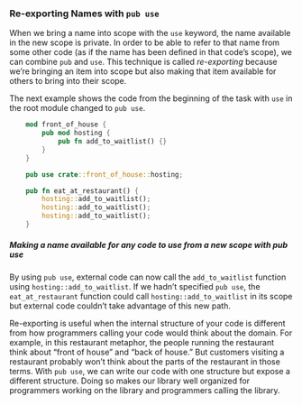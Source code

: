 ﻿### Re-exporting Names with `pub use`

When we bring a name into scope with the `use` keyword, the name available in the new scope is private. In order to be able to refer to that name from some other code (as if the name has been defined in that code’s scope), we can combine `pub` and `use`.
This technique is called _re-exporting_ because we’re bringing an item into scope but also making that item available for others to bring into their scope.

The next example shows the code from the beginning of the task with `use` in the root module changed to `pub use`.

```rust
    mod front_of_house {
        pub mod hosting {
            pub fn add_to_waitlist() {}
        }
    }

    pub use crate::front_of_house::hosting;

    pub fn eat_at_restaurant() {
        hosting::add_to_waitlist();
        hosting::add_to_waitlist();
        hosting::add_to_waitlist();
    }
```

##### Making a name available for any code to use from a new scope with pub use

By using `pub use`, external code can now call the `add_to_waitlist` function using `hosting::add_to_waitlist`. If we hadn’t specified `pub use`, the `eat_at_restaurant` function could call `hosting::add_to_waitlist` in its scope but external code couldn’t take advantage of this new path.

Re-exporting is useful when the internal structure of your code is different from how programmers calling your code would think about the domain. For example, in this restaurant metaphor, the people running the restaurant think about “front of house” and “back of house.” But customers visiting a restaurant probably won’t think about the parts of the restaurant in those terms. With `pub use`, we can write our code with one structure but expose a different structure. Doing so makes our library well organized for programmers working on the library and programmers calling the library.
